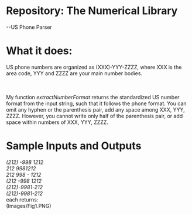 # Repository: The Numerical Library
--US Phone Parser

# What it does:
US phone numbers are organized as (XXX)-YYY-ZZZZ, where XXX is the area code, YYY and ZZZZ are your main number bodies. 

<br/><br/>My function <i>extractNumberFormat</i> returns the standardized US number format from the input string, such that it follows the phone format. You can omit any hyphen or the parenthesis pair, add any space among XXX, YYY, ZZZZ. However, you cannot write only half of the parenthesis pair, or add space within numbers of XXX, YYY, ZZZZ.

# Sample Inputs and Outputs
<i>
(212)  -998  1212<br/> 
212 9981212<br/>
212  998 - 1212<br/>
(212  -998 1212<br/>
(212)-9981-212<br/>
(212)-9981-212<br/>
</i>
each returns:<br/>
(Images/Fig1.PNG)
